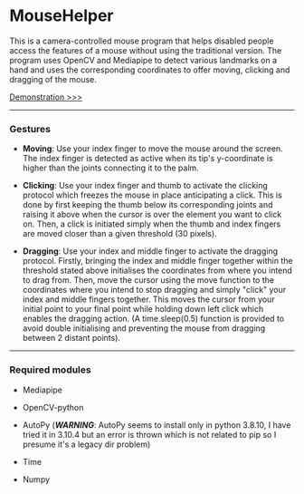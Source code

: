 # MouseHelper

This is a camera-controlled mouse program that helps disabled people access the features of a mouse without using the traditional version. The program uses OpenCV and Mediapipe to detect various landmarks on a hand and uses the corresponding coordinates to offer moving, clicking and dragging of the mouse. 

[Demonstration >>>](https://github.com/Dhivyno/MouseHelper/blob/main/Mouse%20Helper%20Demonstration.mp4)

---

### Gestures

- **Moving**: Use your index finger to move the mouse around the screen. The index finger is detected as active when its tip's y-coordinate is higher than the joints connecting it to the palm.

- **Clicking**: Use your index finger and thumb to activate the clicking protocol which freezes the mouse in place anticipating a click. This is done by first keeping the thumb below its corresponding joints and raising it above when the cursor is over the element you want to click on. Then, a click is initiated simply when the thumb and index fingers are moved closer than a given threshold (30 pixels). 

- **Dragging**: Use your index and middle finger to activate the dragging protocol. Firstly, bringing the index and middle finger together within the threshold stated above initialises the coordinates from where you intend to drag from. Then, move the cursor using the move function to the coordinates where you intend to stop dragging and simply "click" your index and middle fingers together. This moves the cursor from your initial point to your final point while holding down left click which enables the dragging action. (A time.sleep(0.5) function is provided to avoid double initialising and preventing the mouse from dragging between 2 distant points).

---

### Required modules

- Mediapipe

- OpenCV-python

- AutoPy    (***WARNING***: AutoPy seems to install only in python 3.8.10, I have tried it in 3.10.4 but an error is thrown which is not related to pip so I presume it's a legacy dir problem)

- Time

- Numpy
